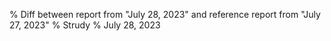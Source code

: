 % Diff between report from "July 28, 2023" and reference report from "July 27, 2023"
% Strudy
% July 28, 2023


